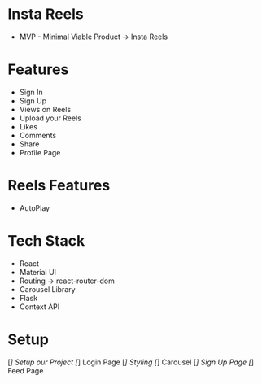 # Insta Reels
* MVP - Minimal Viable Product -> Insta Reels

# Features
* Sign In
* Sign Up
* Views on Reels
* Upload your Reels
* Likes
* Comments
* Share
* Profile Page

# Reels Features
* AutoPlay

# Tech Stack
* React
* Material UI
* Routing -> react-router-dom
* Carousel Library
* Flask
* Context API

# Setup

[*] Setup our Project
[*] Login Page
    [*] Styling
    [*] Carousel
[*] Sign Up Page
[*] Feed Page